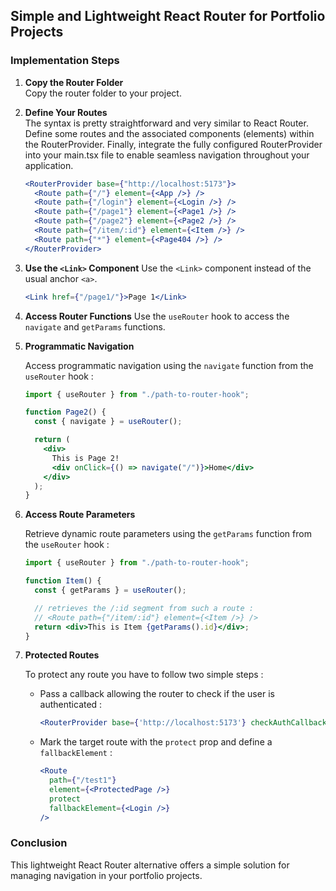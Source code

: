 ## Simple and Lightweight React Router for Portfolio Projects

### Implementation Steps

1. **Copy the Router Folder**  
   Copy the router folder to your project.

2. **Define Your Routes**  
   The syntax is pretty straightforward and very similar to React Router. Define some routes and the associated components (elements) within the RouterProvider.
   Finally, integrate the fully configured RouterProvider into your main.tsx file to enable seamless navigation throughout your application.

   ```jsx
   <RouterProvider base={"http://localhost:5173"}>
     <Route path={"/"} element={<App />} />
     <Route path={"/login"} element={<Login />} />
     <Route path={"/page1"} element={<Page1 />} />
     <Route path={"/page2"} element={<Page2 />} />
     <Route path={"/item/:id"} element={<Item />} />
     <Route path={"*"} element={<Page404 />} />
   </RouterProvider>
   ```

3. **Use the `<Link>` Component**
   Use the `<Link>` component instead of the usual anchor `<a>`.

   ```jsx
   <Link href={"/page1/"}>Page 1</Link>
   ```

4. **Access Router Functions**
   Use the `useRouter` hook to access the `navigate` and `getParams` functions.

5. **Programmatic Navigation**

   Access programmatic navigation using the `navigate` function from the `useRouter` hook :

   ```jsx
   import { useRouter } from "./path-to-router-hook";

   function Page2() {
     const { navigate } = useRouter();

     return (
       <div>
         This is Page 2!
         <div onClick={() => navigate("/")}>Home</div>
       </div>
     );
   }
   ```

6. **Access Route Parameters**

   Retrieve dynamic route parameters using the `getParams` function from the `useRouter` hook :

   ```jsx
   import { useRouter } from "./path-to-router-hook";

   function Item() {
     const { getParams } = useRouter();

     // retrieves the /:id segment from such a route :
     // <Route path={"/item/:id"} element={<Item />} />
     return <div>This is Item {getParams().id}</div>;
   }
   ```

7. **Protected Routes**

   To protect any route you have to follow two simple steps :

   - Pass a callback allowing the router to check if the user is authenticated :

     ```jsx
     <RouterProvider base={'http://localhost:5173'} checkAuthCallback={() => isAuthenticated()}>
     ```

   - Mark the target route with the `protect` prop and define a `fallbackElement` :
     ```jsx
     <Route
       path={"/test1"}
       element={<ProtectedPage />}
       protect
       fallbackElement={<Login />}
     />
     ```

### Conclusion

This lightweight React Router alternative offers a simple solution for managing navigation in your portfolio projects.
